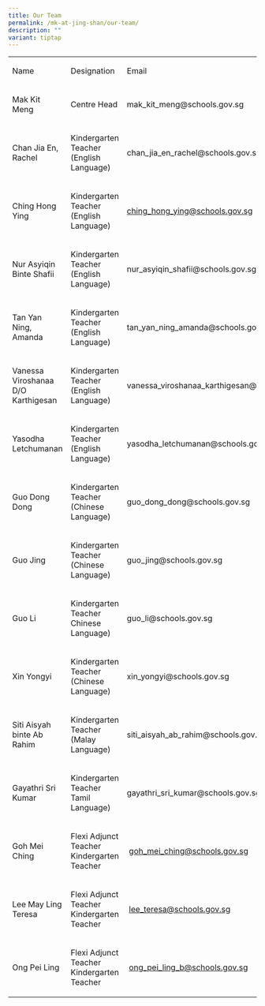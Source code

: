 ```yaml
---
title: Our Team
permalink: /mk-at-jing-shan/our-team/
description: ""
variant: tiptap
---
```

<p></p>
<table style="minWidth: 75px">
<colgroup>
<col>
<col>
<col>
</colgroup>
<tbody>
<tr>
<td rowspan="1" colspan="1">
<p>Name</p>
</td>
<td rowspan="1" colspan="1">
<p>Designation</p>
</td>
<td rowspan="1" colspan="1">
<p>Email</p>
</td>
</tr>
<tr>
<td rowspan="1" colspan="1">
<p>Mak Kit Meng</p>
</td>
<td rowspan="1" colspan="1">
<p>Centre Head</p>
</td>
<td rowspan="1" colspan="1">
<p><a rel="noopener noreferrer nofollow" target="_blank">mak_kit_meng@schools.gov.sg</a>
</p>
</td>
</tr>
<tr>
<td rowspan="1" colspan="1">
<p>Chan Jia En, Rachel</p>
</td>
<td rowspan="1" colspan="1">
<p>Kindergarten Teacher (English Language)</p>
</td>
<td rowspan="1" colspan="1">
<p><a rel="noopener noreferrer nofollow" target="_blank">chan_jia_en_rachel@schools.gov.sg</a>
</p>
</td>
</tr>
<tr>
<td rowspan="1" colspan="1">
<p>Ching Hong Ying</p>
</td>
<td rowspan="1" colspan="1">
<p>Kindergarten Teacher (English Language)</p>
</td>
<td rowspan="1" colspan="1">
<p><a href="mailto:ching_hong_ying@schools.gov.sg" rel="noopener noreferrer nofollow" target="_blank">ching_hong_ying@schools.gov.sg</a>
</p>
</td>
</tr>
<tr>
<td rowspan="1" colspan="1">
<p>Nur Asyiqin Binte Shafii</p>
</td>
<td rowspan="1" colspan="1">
<p>Kindergarten Teacher (English Language)</p>
</td>
<td rowspan="1" colspan="1">
<p><a rel="noopener noreferrer nofollow" target="_blank">nur_asyiqin_shafii@schools.gov.sg</a>
</p>
</td>
</tr>
<tr>
<td rowspan="1" colspan="1">
<p>Tan Yan Ning, Amanda</p>
</td>
<td rowspan="1" colspan="1">
<p>Kindergarten Teacher (English Language)</p>
</td>
<td rowspan="1" colspan="1">
<p><a rel="noopener noreferrer nofollow" target="_blank">tan_yan_ning_amanda@schools.gov.sg</a>
</p>
</td>
</tr>
<tr>
<td rowspan="1" colspan="1">
<p>Vanessa Viroshanaa D/O Karthigesan</p>
</td>
<td rowspan="1" colspan="1">
<p>Kindergarten Teacher (English Language)</p>
</td>
<td rowspan="1" colspan="1">
<p><a rel="noopener noreferrer nofollow" target="_blank">vanessa_viroshanaa_karthigesan@schools.gov.sg</a>
</p>
</td>
</tr>
<tr>
<td rowspan="1" colspan="1">
<p>Yasodha Letchumanan</p>
</td>
<td rowspan="1" colspan="1">
<p>Kindergarten Teacher (English Language)</p>
</td>
<td rowspan="1" colspan="1">
<p><a rel="noopener noreferrer nofollow" target="_blank">yasodha_letchumanan@schools.gov.sg</a>
</p>
</td>
</tr>
<tr>
<td rowspan="1" colspan="1">
<p>Guo Dong Dong</p>
</td>
<td rowspan="1" colspan="1">
<p>Kindergarten Teacher (Chinese Language)</p>
</td>
<td rowspan="1" colspan="1">
<p><a rel="noopener noreferrer nofollow" target="_blank">guo_dong_dong@schools.gov.sg</a>
</p>
</td>
</tr>
<tr>
<td rowspan="1" colspan="1">
<p>Guo Jing</p>
</td>
<td rowspan="1" colspan="1">
<p>Kindergarten Teacher (Chinese Language)</p>
</td>
<td rowspan="1" colspan="1">
<p><a rel="noopener noreferrer nofollow" target="_blank">guo_jing@schools.gov.sg</a>
</p>
</td>
</tr>
<tr>
<td rowspan="1" colspan="1">
<p>Guo Li</p>
</td>
<td rowspan="1" colspan="1">
<p>Kindergarten Teacher Chinese Language)</p>
</td>
<td rowspan="1" colspan="1">
<p><a rel="noopener noreferrer nofollow" target="_blank">guo_li@schools.gov.sg</a>
</p>
</td>
</tr>
<tr>
<td rowspan="1" colspan="1">
<p>Xin Yongyi</p>
</td>
<td rowspan="1" colspan="1">
<p>Kindergarten Teacher (Chinese Language)</p>
</td>
<td rowspan="1" colspan="1">
<p><a rel="noopener noreferrer nofollow" target="_blank">xin_yongyi@schools.gov.sg</a>
</p>
</td>
</tr>
<tr>
<td rowspan="1" colspan="1">
<p>Siti Aisyah binte Ab Rahim</p>
</td>
<td rowspan="1" colspan="1">
<p>Kindergarten Teacher (Malay Language)</p>
</td>
<td rowspan="1" colspan="1">
<p><a rel="noopener noreferrer nofollow" target="_blank">siti_aisyah_ab_rahim@schools.gov.sg</a>
</p>
</td>
</tr>
<tr>
<td rowspan="1" colspan="1">
<p>Gayathri Sri Kumar</p>
</td>
<td rowspan="1" colspan="1">
<p>Kindergarten Teacher Tamil Language)</p>
</td>
<td rowspan="1" colspan="1">
<p><a rel="noopener noreferrer nofollow" target="_blank">gayathri_sri_kumar@schools.gov.sg</a>
</p>
</td>
</tr>
<tr>
<td rowspan="1" colspan="1">
<p>Goh Mei Ching</p>
</td>
<td rowspan="1" colspan="1">
<p>Flexi Adjunct Teacher Kindergarten Teacher</p>
</td>
<td rowspan="1" colspan="1">
<p>&nbsp;<a href="mailto:goh_mei_ching@schools.gov.sg" rel="noopener noreferrer nofollow" target="_blank">goh_mei_ching@schools.gov.sg</a>
</p>
</td>
</tr>
<tr>
<td rowspan="1" colspan="1">
<p>Lee May Ling Teresa</p>
</td>
<td rowspan="1" colspan="1">
<p>Flexi Adjunct Teacher Kindergarten Teacher</p>
</td>
<td rowspan="1" colspan="1">
<p>&nbsp;<a href="mailto:lee_teresa@schools.gov.sg" rel="noopener noreferrer nofollow" target="_blank">lee_teresa@schools.gov.sg</a>
</p>
</td>
</tr>
<tr>
<td rowspan="1" colspan="1">
<p>Ong Pei Ling</p>
</td>
<td rowspan="1" colspan="1">
<p>Flexi Adjunct Teacher Kindergarten Teacher</p>
</td>
<td rowspan="1" colspan="1">
<p>&nbsp;<a href="mailto:ong_pei_ling_b@schools.gov.sg" rel="noopener noreferrer nofollow" target="_blank">ong_pei_ling_b@schools.gov.sg</a>
</p>
</td>
</tr>
</tbody>
</table>
<p></p>